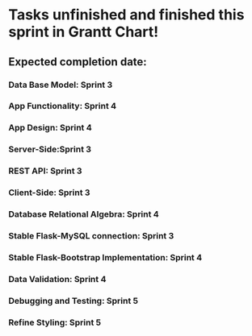 # Tasks unfinished and finished this sprint in Grantt Chart!

## Expected completion date:

### Data Base Model: Sprint 3
### App Functionality: Sprint 4
### App Design: Sprint 4
### Server-Side:Sprint 3 
### REST API: Sprint 3
### Client-Side: Sprint 3
### Database Relational Algebra: Sprint 4
### Stable Flask-MySQL connection: Sprint 3
### Stable Flask-Bootstrap Implementation: Sprint 4
### Data Validation: Sprint 4
### Debugging and Testing: Sprint 5
### Refine Styling: Sprint 5

